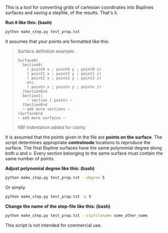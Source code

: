 This is a tool for converting grids of cartesian coordinates into Bsplines surfaces and saving a stepfile, of the results. That's it. 

**Run it like this: (bash)**
```bash
python make_step.py test_prop.txt
```

It assumes that your points are formatted like this:   

> Surface definition example:
>
> ```text
> Surface0(
>   Section0(
>     ( point0 x ; point0 y ; point0 z)
>     ( point1 x ; point1 y ; point1 z)
>     ( point2 x ; point2 y ; point2 z)
>     etc.
>     ( pointn x ; pointn y ; pointn z)
>   )SectionEnd
>   Section1(
>     ~ section 1 points ~
>   )SectionEnd
>   ~ add more sections ~
> )SurfaceEnd
> ~ add more surfaces ~
> ```
> NB! Indentation added for clarity

It is assumed that the points given in the file are **points on the surface**. The script determines appropriate **controlnode** locations to reproduce the surface. The final Bspline surfaces have the same polynomial degree along both *u* and *v*. Every section belonging to the same surface must contain the same number of points. 

**Adjust polynomial degree like this: (bash)**
```bash
python make_step.py test_prop.txt --degree 5
```
Or simply 
```bash
python make_step.py test_prop.txt -p 5
```

**Change the name of the step-file like this: (bash)**
```bash
python make_step.py test_prop.txt --stpfilename some_other_name
```
This script is not intended for commercial use.